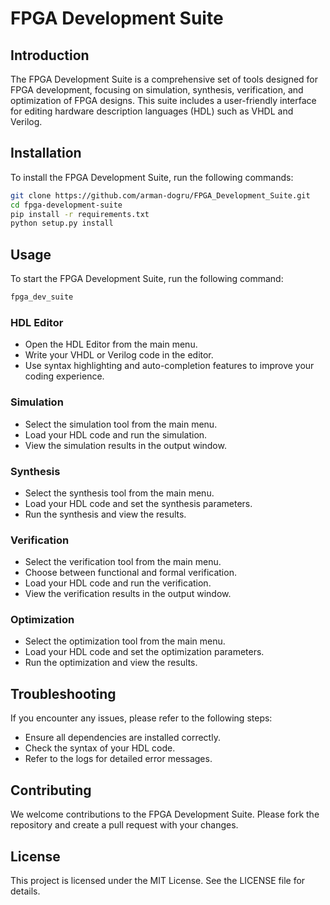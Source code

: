 # FPGA Development Suite

## Introduction
The FPGA Development Suite is a comprehensive set of tools designed for FPGA development, focusing on simulation, synthesis, verification, and optimization of FPGA designs. This suite includes a user-friendly interface for editing hardware description languages (HDL) such as VHDL and Verilog.

## Installation
To install the FPGA Development Suite, run the following commands:

```bash
git clone https://github.com/arman-dogru/FPGA_Development_Suite.git
cd fpga-development-suite
pip install -r requirements.txt
python setup.py install
```

## Usage
To start the FPGA Development Suite, run the following command:

```bash
fpga_dev_suite
```

### HDL Editor
- Open the HDL Editor from the main menu.
- Write your VHDL or Verilog code in the editor.
- Use syntax highlighting and auto-completion features to improve your coding experience.

### Simulation
- Select the simulation tool from the main menu.
- Load your HDL code and run the simulation.
- View the simulation results in the output window.

### Synthesis
- Select the synthesis tool from the main menu.
- Load your HDL code and set the synthesis parameters.
- Run the synthesis and view the results.

### Verification
- Select the verification tool from the main menu.
- Choose between functional and formal verification.
- Load your HDL code and run the verification.
- View the verification results in the output window.

### Optimization
- Select the optimization tool from the main menu.
- Load your HDL code and set the optimization parameters.
- Run the optimization and view the results.

## Troubleshooting
If you encounter any issues, please refer to the following steps:
- Ensure all dependencies are installed correctly.
- Check the syntax of your HDL code.
- Refer to the logs for detailed error messages.

## Contributing
We welcome contributions to the FPGA Development Suite. Please fork the repository and create a pull request with your changes.

## License
This project is licensed under the MIT License. See the LICENSE file for details.